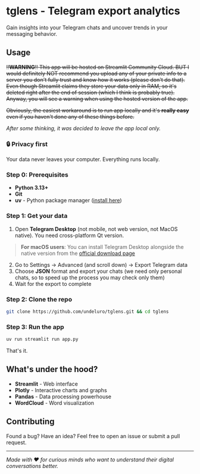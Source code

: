 # tglens - Telegram export analytics

Gain insights into your Telegram chats and uncover trends in your messaging behavior.

## Usage
~~‼️**WARNING**‼️ This app will be hosted on Streamlit Community Cloud. BUT I would definitely NOT recommend you upload any of your private info to a server you don't fully trust and know how it works (please don't do that). Even though Streamlit claims they store your data only in RAM, so it's deleted right after the end of session (which I think is probably true). Anyway, you will see a warning when using the hosted version of the app.~~

~~Obviously, the easiest workaround is to run app locally and it's **really easy** even if you haven't done any of these things before.~~

*After some thinking, it was decided to leave the app local only.*

### 🔒 Privacy first
Your data never leaves your computer. Everything runs locally.

### Step 0: Prerequisites
- **Python 3.13+** 
- **Git** 
- **uv** - Python package manager ([install here](https://docs.astral.sh/uv/getting-started/installation/))

### Step 1: Get your data
1. Open **Telegram Desktop** (not mobile, not web version, not MacOS native). You need cross-platform Qt version.
> **For macOS users**: You can install Telegram Desktop alongside the native version from the [official download page](https://desktop.telegram.org/)
2. Go to Settings → Advanced (and scroll down) → Export Telegram data
3. Choose **JSON** format and export your chats (we need only personal chats, so to speed up the process you may check only them)
4. Wait for the export to complete

### Step 2: Clone the repo
```bash
git clone https://github.com/undeluro/tglens.git && cd tglens
```

### Step 3: Run the app
```bash
uv run streamlit run app.py
```

That's it.


## What's under the hood?

- **Streamlit** - Web interface
- **Plotly** - Interactive charts and graphs  
- **Pandas** - Data processing powerhouse
- **WordCloud** - Word visualization

## Contributing

Found a bug? Have an idea? Feel free to open an issue or submit a pull request.

---

*Made with ❤️ for curious minds who want to understand their digital conversations better.* 